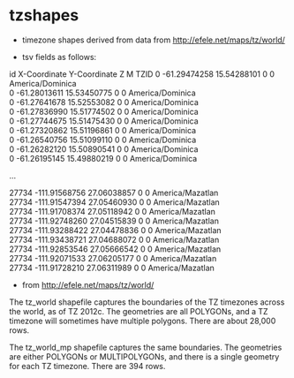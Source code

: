 tzshapes
========

* timezone shapes derived from data from http://efele.net/maps/tz/world/

* tsv fields as follows:

id	X-Coordinate	Y-Coordinate	Z	M	TZID
0	-61.29474258	 15.54288101	0	0	America/Dominica	
0	-61.28013611	 15.53450775	0	0	America/Dominica	
0	-61.27641678	 15.52553082	0	0	America/Dominica	
0	-61.27836990	 15.51774502	0	0	America/Dominica	
0	-61.27744675	 15.51475430	0	0	America/Dominica	
0	-61.27320862	 15.51196861	0	0	America/Dominica	
0	-61.26540756	 15.51099110	0	0	America/Dominica	
0	-61.26282120	 15.50890541	0	0	America/Dominica	
0	-61.26195145	 15.49880219	0	0	America/Dominica	

...

27734	-111.91568756	 27.06038857	0	0	America/Mazatlan	
27734	-111.91547394	 27.05460930	0	0	America/Mazatlan	
27734	-111.91708374	 27.05118942	0	0	America/Mazatlan	
27734	-111.92748260	 27.04515839	0	0	America/Mazatlan	
27734	-111.93288422	 27.04478836	0	0	America/Mazatlan	
27734	-111.93438721	 27.04688072	0	0	America/Mazatlan	
27734	-111.92853546	 27.05666542	0	0	America/Mazatlan	
27734	-111.92071533	 27.06205177	0	0	America/Mazatlan	
27734	-111.91728210	 27.06311989	0	0	America/Mazatlan	

* from http://efele.net/maps/tz/world/

The tz_world shapefile captures the boundaries of the TZ timezones across the world, as of TZ 2012c. The geometries are all POLYGONs, and a TZ timezone will sometimes have multiple polygons. There are about 28,000 rows.

The tz_world_mp shapefile captures the same boundaries. The geometries are either POLYGONs or MULTIPOLYGONs, and there is a single geometry for each TZ timezone. There are 394 rows.



